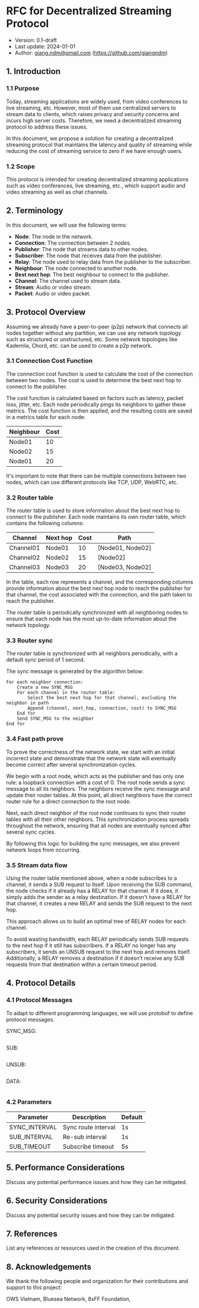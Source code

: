 # RFC for Decentralized Streaming Protocol

- Version: 0.1-draft
- Last update: 2024-01-01
- Author: giang.ndm@gmail.com (https://github.com/giangndm)

## 1. Introduction

### 1.1 Purpose

Today, streaming applications are widely used, from video conferences to live streaming, etc. However, most of them use centralized servers to stream data to clients, which raises privacy and security concerns and incurs high server costs. Therefore, we need a decentralized streaming protocol to address these issues.

In this document, we propose a solution for creating a decentralized streaming protocol that maintains the latency and quality of streaming while reducing the cost of streaming service to zero if we have enough users.

### 1.2 Scope

This protocol is intended for creating decentralized streaming applications such as video conferences, live streaming, etc., which support audio and video streaming as well as chat channels.

## 2. Terminology

In this document, we will use the following terms:

- **Node**: The node in the network.
- **Connection**: The connection between 2 nodes.
- **Publisher**: The node that streams data to other nodes.
- **Subscriber**: The node that receives data from the publisher.
- **Relay**: The node used to relay data from the publisher to the subscriber.
- **Neighbour**: The node connected to another node.
- **Best next hop**: The best neighbour to connect to the publisher.
- **Channel**: The channel used to stream data.
- **Stream**: Audio or video stream.
- **Packet**: Audio or video packet.

## 3. Protocol Overview

Assuming we already have a peer-to-peer (p2p) network that connects all nodes together without any partition, we can use any network topology such as structured or unstructured, etc. Some network topologies like Kademlia, Chord, etc. can be used to create a p2p network.

### 3.1 Connection Cost Function

The connection cost function is used to calculate the cost of the connection between two nodes. The cost is used to determine the best next hop to connect to the publisher.

The cost function is calculated based on factors such as latency, packet loss, jitter, etc. Each node periodically pings its neighbors to gather these metrics. The cost function is then applied, and the resulting costs are saved in a metrics table for each node:

| Neighbour | Cost |
|-----------|------|
| Node01    | 10   |
| Node02    | 15   |
| Node01    | 20   |

It's important to note that there can be multiple connections between two nodes, which can use different protocols like TCP, UDP, WebRTC, etc.

### 3.2 Router table

The router table is used to store information about the best next hop to connect to the publisher. Each node maintains its own router table, which contains the following columns:

| Channel   | Next hop | Cost |       Path       |
|-----------|----------|------|------------------|
| Channel01 | Node01   | 10   | [Node01, Node02] |
| Channel02 | Node02   | 15   | [Node02]         |
| Channel03 | Node03   | 20   | [Node03, Node02] |

In the table, each row represents a channel, and the corresponding columns provide information about the best next hop node to reach the publisher for that channel, the cost associated with the connection, and the path taken to reach the publisher.

The router table is periodically synchronized with all neighboring nodes to ensure that each node has the most up-to-date information about the network topology.

### 3.3 Router sync

The router table is synchronized with all neighbors periodically, with a default sync period of 1 second.

The sync message is generated by the algorithm below:

```
For each neighbor connection:
    Create a new SYNC_MSG
    For each channel in the router table:
        Select the best next hop for that channel, excluding the neighbor in path
        Append (channel, next_hop, connection, cost) to SYNC_MSG
    End for
    Send SYNC_MSG to the neighbor
End for
```

### 3.4 Fast path prove

To prove the correctness of the network state, we start with an initial incorrect state and demonstrate that the network state will eventually become correct after several synchronization cycles.

We begin with a root node, which acts as the publisher and has only one rule: a loopback connection with a cost of 0. The root node sends a sync message to all its neighbors. The neighbors receive the sync message and update their router tables. At this point, all direct neighbors have the correct router rule for a direct connection to the root node.

Next, each direct neighbor of the root node continues to sync their router tables with all their other neighbors. This synchronization process spreads throughout the network, ensuring that all nodes are eventually synced after several sync cycles.

By following this logic for building the sync messages, we also prevent network loops from occurring.

### 3.5 Stream data flow

Using the router table mentioned above, when a node subscribes to a channel, it sends a SUB request to itself. Upon receiving the SUB command, the node checks if it already has a RELAY for that channel. If it does, it simply adds the sender as a relay destination. If it doesn't have a RELAY for that channel, it creates a new RELAY and sends the SUB request to the next hop.

This approach allows us to build an optimal tree of RELAY nodes for each channel.

To avoid wasting bandwidth, each RELAY periodically sends SUB requests to the next hop if it still has subscribers. If a RELAY no longer has any subscribers, it sends an UNSUB request to the next hop and removes itself. Additionally, a RELAY removes a destination if it doesn't receive any SUB requests from that destination within a certain timeout period.

## 4. Protocol Details

### 4.1 Protocol Messages

To adapt to different programming languages, we will use protobuf to define protocol messages.

SYNC_MSG:
```
```

SUB:
```
```

UNSUB:
```
```

DATA:
```
```

### 4.2 Parameters

| Parameter | Description | Default |
|-----------|-------------|---------|
| SYNC_INTERVAL | Sync route interval |    1s     |
| SUB_INTERVAL  | Re-sub interval  |    1s     |
| SUB_TIMEOUT  | Subscribe timeout  |    5s     |

## 5. Performance Considerations

Discuss any potential performance issues and how they can be mitigated.

## 6. Security Considerations

Discuss any potential security issues and how they can be mitigated.

## 7. References

List any references or resources used in the creation of this document.

## 8. Acknowledgements

We thank the following people and organization for their contributions and support to this project:

OWS Vietnam,
Bluesea Network,
8xFF Foundation,
